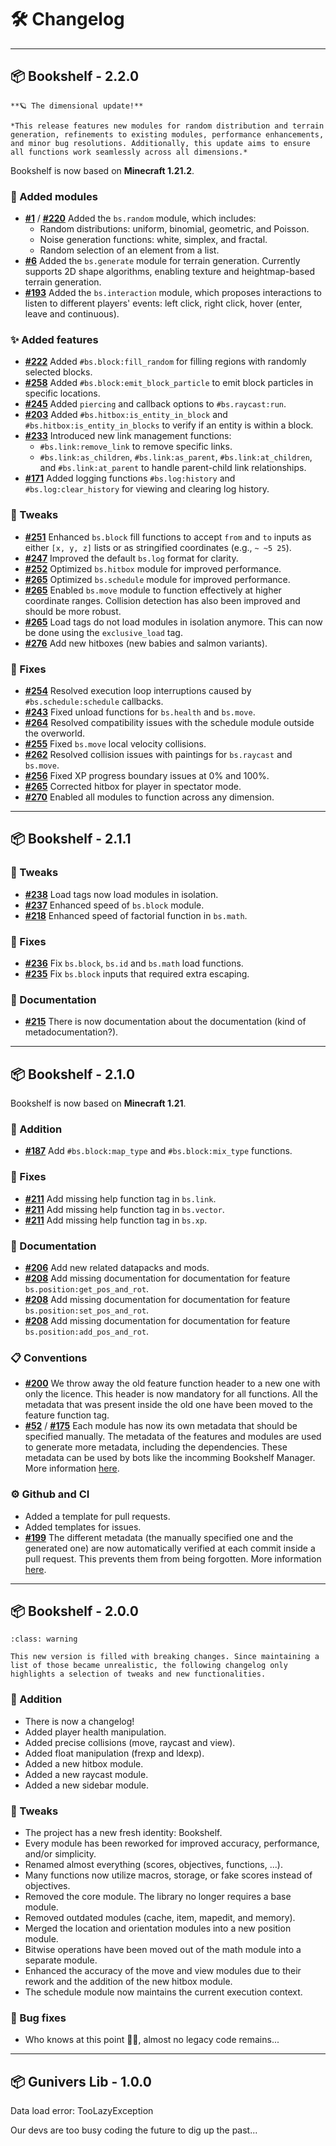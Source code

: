 # 🛠️ Changelog

---

## 📦 Bookshelf - 2.2.0

```{epigraph}
**🪐 The dimensional update!**

*This release features new modules for random distribution and terrain generation, refinements to existing modules, performance enhancements, and minor bug resolutions. Additionally, this update aims to ensure all functions work seamlessly across all dimensions.*
```

Bookshelf is now based on **Minecraft 1.21.2**.

### 🎉 Added modules

- **[#1](https://github.com/Gunivers/Bookshelf/issues/1)** / **[#220](https://github.com/Gunivers/Bookshelf/issues/220)** Added the `bs.random` module, which includes:
  - Random distributions: uniform, binomial, geometric, and Poisson.
  - Noise generation functions: white, simplex, and fractal.
  - Random selection of an element from a list.
- **[#6](https://github.com/Gunivers/Bookshelf/issues/6)** Added the `bs.generate` module for terrain generation. Currently supports 2D shape algorithms, enabling texture and heightmap-based terrain generation.
- **[#193](https://github.com/Gunivers/Bookshelf/issues/193)** Added the `bs.interaction` module, which proposes interactions to listen to different players' events: left click, right click, hover (enter, leave and continuous).

### ✨ Added features

- **[#222](https://github.com/Gunivers/Bookshelf/issues/222)** Added `#bs.block:fill_random` for filling regions with randomly selected blocks.
- **[#258](https://github.com/Gunivers/Bookshelf/issues/258)** Added `#bs.block:emit_block_particle` to emit block particles in specific locations.
- **[#245](https://github.com/Gunivers/Bookshelf/issues/245)** Added `piercing` and callback options to `#bs.raycast:run`.
- **[#203](https://github.com/Gunivers/Bookshelf/issues/203)** Added `#bs.hitbox:is_entity_in_block` and `#bs.hitbox:is_entity_in_blocks` to verify if an entity is within a block.
- **[#233](https://github.com/Gunivers/Bookshelf/issues/233)** Introduced new link management functions:
  - `#bs.link:remove_link` to remove specific links.
  - `#bs.link:as_children`, `#bs.link:as_parent`, `#bs.link:at_children`, and `#bs.link:at_parent` to handle parent-child link relationships.
- **[#171](https://github.com/Gunivers/Bookshelf/issues/171)** Added logging functions `#bs.log:history` and `#bs.log:clear_history` for viewing and clearing log history.

### 🔁 Tweaks

- **[#251](https://github.com/Gunivers/Bookshelf/issues/251)** Enhanced `bs.block` fill functions to accept `from` and `to` inputs as either `[x, y, z]` lists or as stringified coordinates (e.g., `~ ~5 25`).
- **[#247](https://github.com/Gunivers/Bookshelf/pull/247)** Improved the default `bs.log` format for clarity.
- **[#252](https://github.com/Gunivers/Bookshelf/pull/252)** Optimized `bs.hitbox` module for improved performance.
- **[#265](https://github.com/Gunivers/Bookshelf/pull/265)** Optimized `bs.schedule` module for improved performance.
- **[#265](https://github.com/Gunivers/Bookshelf/pull/265)** Enabled `bs.move` module to function effectively at higher coordinate ranges. Collision detection has also been improved and should be more robust.
- **[#265](https://github.com/Gunivers/Bookshelf/pull/265)** Load tags do not load modules in isolation anymore. This can now be done using the `exclusive_load` tag.
- **[#276](https://github.com/Gunivers/Bookshelf/pull/276)** Add new hitboxes (new babies and salmon variants).

### 🐛 Fixes

- **[#254](https://github.com/Gunivers/Bookshelf/issues/254)** Resolved execution loop interruptions caused by `#bs.schedule:schedule` callbacks.
- **[#243](https://github.com/Gunivers/Bookshelf/issues/243)** Fixed unload functions for `bs.health` and `bs.move`.
- **[#264](https://github.com/Gunivers/Bookshelf/issues/264)** Resolved compatibility issues with the schedule module outside the overworld.
- **[#255](https://github.com/Gunivers/Bookshelf/issues/255)** Fixed `bs.move` local velocity collisions.
- **[#262](https://github.com/Gunivers/Bookshelf/pull/262)** Resolved collision issues with paintings for `bs.raycast` and `bs.move`.
- **[#256](https://github.com/Gunivers/Bookshelf/issues/256)** Fixed XP progress boundary issues at 0% and 100%.
- **[#265](https://github.com/Gunivers/Bookshelf/pull/265)** Corrected hitbox for player in spectator mode.
- **[#270](https://github.com/Gunivers/Bookshelf/issues/270)** Enabled all modules to function across any dimension.


---

## 📦 Bookshelf - 2.1.1

### 🔁 Tweaks
- **[#238](https://github.com/Gunivers/Bookshelf/pull/238)** Load tags now load modules in isolation.
- **[#237](https://github.com/Gunivers/Bookshelf/pull/237)** Enhanced speed of `bs.block` module.
- **[#218](https://github.com/Gunivers/Bookshelf/pull/218)** Enhanced speed of factorial function in `bs.math`.

### 🐛 Fixes
- **[#236](https://github.com/Gunivers/Bookshelf/issues/236)** Fix `bs.block`, `bs.id` and `bs.math` load functions.
- **[#235](https://github.com/Gunivers/Bookshelf/issues/235)** Fix `bs.block` inputs that required extra escaping.

### 📄 Documentation
- **[#215](https://github.com/Gunivers/Bookshelf/issues/215)** There is now documentation about the documentation (kind of metadocumentation?).

---

## 📦 Bookshelf - 2.1.0

Bookshelf is now based on **Minecraft 1.21**.

### 🎉 Addition
- **[#187](https://github.com/Gunivers/Bookshelf/issues/187)** Add `#bs.block:map_type` and `#bs.block:mix_type` functions.

### 🐛 Fixes
- **[#211](https://github.com/Gunivers/Bookshelf/pull/211)** Add missing help function tag in `bs.link`.
- **[#211](https://github.com/Gunivers/Bookshelf/pull/211)** Add missing help function tag in `bs.vector`.
- **[#211](https://github.com/Gunivers/Bookshelf/pull/211)** Add missing help function tag in `bs.xp`.

### 📄 Documentation
- **[#206](https://github.com/Gunivers/Bookshelf/issues/206)** Add new related datapacks and mods.
- **[#208](https://github.com/Gunivers/Bookshelf/issues/208)** Add missing documentation for documentation for feature `bs.position:get_pos_and_rot`.
- **[#208](https://github.com/Gunivers/Bookshelf/issues/208)** Add missing documentation for documentation for feature `bs.position:set_pos_and_rot`.
- **[#208](https://github.com/Gunivers/Bookshelf/issues/208)** Add missing documentation for documentation for feature `bs.position:add_pos_and_rot`.

### 📋 Conventions
- **[#200](https://github.com/Gunivers/Bookshelf/issues/200)** We throw away the old feature function header to a new one with only the licence. This header is now mandatory for all functions. All the metadata that was present inside the old one have been moved to the feature function tag.
- **[#52](https://github.com/Gunivers/Bookshelf/issues/52)** / **[#175](https://github.com/Gunivers/Bookshelf/issues/175)** Each module has now its own metadata that should be specified manually. The metadata of the features and modules are used to generate more metadata, including the dependencies. These metadata can be used by bots like the incomming Bookshelf Manager. More information [here](project:contribute/metadata.md).

### ⚙️ Github and CI
- Added a template for pull requests.
- Added templates for issues.
- **[#199](https://github.com/Gunivers/Bookshelf/pull/199)** The different metadata (the manually specified one and the generated one) are now automatically verified at each commit inside a pull request. This prevents them from being forgotten. More information [here](project:contribute/contribution-validation.md).

---

## 📦 Bookshelf - 2.0.0

```{admonition} Breaking changes
:class: warning

This new version is filled with breaking changes. Since maintaining a list of those became unrealistic, the following changelog only highlights a selection of tweaks and new functionalities.
```

### 🎉 Addition
- There is now a changelog!
- Added player health manipulation.
- Added precise collisions (move, raycast and view).
- Added float manipulation (frexp and ldexp).
- Added a new hitbox module.
- Added a new raycast module.
- Added a new sidebar module.

### 🔁 Tweaks
- The project has a new fresh identity: Bookshelf.
- Every module has been reworked for improved accuracy, performance, and/or simplicity.
- Renamed almost everything (scores, objectives, functions, ...).
- Many functions now utilize macros, storage, or fake scores instead of objectives.
- Removed the core module. The library no longer requires a base module.
- Removed outdated modules (cache, item, mapedit, and memory).
- Merged the location and orientation modules into a new position module.
- Bitwise operations have been moved out of the math module into a separate module.
- Enhanced the accuracy of the move and view modules due to their rework and the addition of the new hitbox module.
- The schedule module now maintains the current execution context.

### 🐛 Bug fixes
- Who knows at this point 🤷‍♂️, almost no legacy code remains...

---

## 📦 Gunivers Lib - 1.0.0

Data load error: TooLazyException

Our devs are too busy coding the future to dig up the past...
